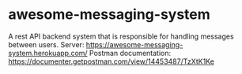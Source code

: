 # awesome-messaging-system
A rest API backend system that is responsible for handling messages between users.
Server: https://awesome-messaging-system.herokuapp.com/
Postman documentation: https://documenter.getpostman.com/view/14453487/TzXtK1Ke
